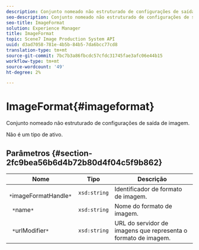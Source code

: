 ```yaml
---
description: Conjunto nomeado não estruturado de configurações de saída de imagem.
seo-description: Conjunto nomeado não estruturado de configurações de saída de imagem.
seo-title: ImageFormat
solution: Experience Manager
title: ImageFormat
topic: Scene7 Image Production System API
uuid: d3ad7058-781e-4b5b-84b5-7da6bcc77cd8
translation-type: tm+mt
source-git-commit: 7bc7b3a86fbcdc57cfdc31745fae3afc06e44b15
workflow-type: tm+mt
source-wordcount: '49'
ht-degree: 2%

---
```



# ImageFormat{#imageformat}

Conjunto nomeado não estruturado de configurações de saída de imagem.

Não é um tipo de ativo.

## Parâmetros {#section-2fc9bea56b6d4b72b80d4f04c5f9b862}

| Nome | Tipo | Descrição |
|---|---|---|
| ` *`imageFormatHandle`*` | `xsd:string` | Identificador de formato de imagem. |
| ` *`name`*` | `xsd:string` | Nome do formato de imagem. |
| ` *`urlModifier`*` | `xsd:string` | URL do servidor de imagens que representa o formato de imagem. |

